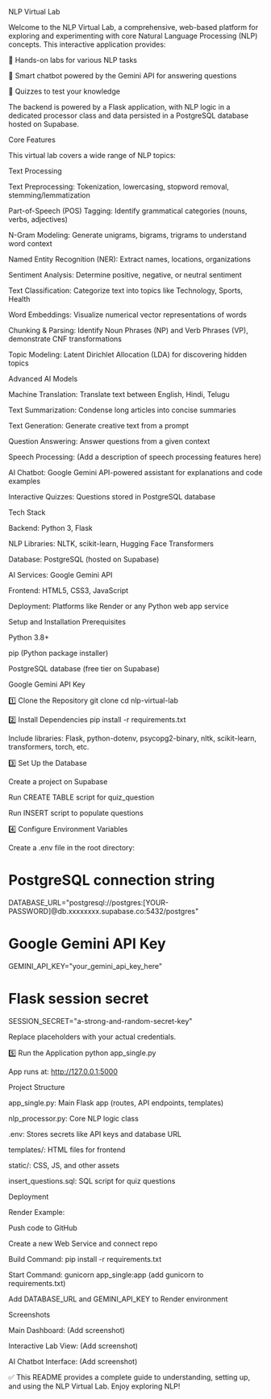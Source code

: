 NLP Virtual Lab

Welcome to the NLP Virtual Lab, a comprehensive, web-based platform for exploring and experimenting with core Natural Language Processing (NLP) concepts. This interactive application provides:

🧪 Hands-on labs for various NLP tasks

🤖 Smart chatbot powered by the Gemini API for answering questions

📝 Quizzes to test your knowledge

The backend is powered by a Flask application, with NLP logic in a dedicated processor class and data persisted in a PostgreSQL database hosted on Supabase.

Core Features

This virtual lab covers a wide range of NLP topics:

Text Processing

Text Preprocessing: Tokenization, lowercasing, stopword removal, stemming/lemmatization

Part-of-Speech (POS) Tagging: Identify grammatical categories (nouns, verbs, adjectives)

N-Gram Modeling: Generate unigrams, bigrams, trigrams to understand word context

Named Entity Recognition (NER): Extract names, locations, organizations

Sentiment Analysis: Determine positive, negative, or neutral sentiment

Text Classification: Categorize text into topics like Technology, Sports, Health

Word Embeddings: Visualize numerical vector representations of words

Chunking & Parsing: Identify Noun Phrases (NP) and Verb Phrases (VP), demonstrate CNF transformations

Topic Modeling: Latent Dirichlet Allocation (LDA) for discovering hidden topics

Advanced AI Models

Machine Translation: Translate text between English, Hindi, Telugu

Text Summarization: Condense long articles into concise summaries

Text Generation: Generate creative text from a prompt

Question Answering: Answer questions from a given context

Speech Processing: (Add a description of speech processing features here)

AI Chatbot: Google Gemini API-powered assistant for explanations and code examples

Interactive Quizzes: Questions stored in PostgreSQL database

Tech Stack

Backend: Python 3, Flask

NLP Libraries: NLTK, scikit-learn, Hugging Face Transformers

Database: PostgreSQL (hosted on Supabase)

AI Services: Google Gemini API

Frontend: HTML5, CSS3, JavaScript

Deployment: Platforms like Render or any Python web app service

Setup and Installation
Prerequisites

Python 3.8+

pip (Python package installer)

PostgreSQL database (free tier on Supabase)

Google Gemini API Key

1️⃣ Clone the Repository
git clone <your-repository-url>
cd nlp-virtual-lab

2️⃣ Install Dependencies
pip install -r requirements.txt


Include libraries: Flask, python-dotenv, psycopg2-binary, nltk, scikit-learn, transformers, torch, etc.

3️⃣ Set Up the Database

Create a project on Supabase

Run CREATE TABLE script for quiz_question

Run INSERT script to populate questions

4️⃣ Configure Environment Variables

Create a .env file in the root directory:

# PostgreSQL connection string
DATABASE_URL="postgresql://postgres:[YOUR-PASSWORD]@db.xxxxxxxx.supabase.co:5432/postgres"

# Google Gemini API Key
GEMINI_API_KEY="your_gemini_api_key_here"

# Flask session secret
SESSION_SECRET="a-strong-and-random-secret-key"


Replace placeholders with your actual credentials.

5️⃣ Run the Application
python app_single.py


App runs at: http://127.0.0.1:5000

Project Structure

app_single.py: Main Flask app (routes, API endpoints, templates)

nlp_processor.py: Core NLP logic class

.env: Stores secrets like API keys and database URL

templates/: HTML files for frontend

static/: CSS, JS, and other assets

insert_questions.sql: SQL script for quiz questions

Deployment

Render Example:

Push code to GitHub

Create a new Web Service and connect repo

Build Command: pip install -r requirements.txt

Start Command: gunicorn app_single:app (add gunicorn to requirements.txt)

Add DATABASE_URL and GEMINI_API_KEY to Render environment

Screenshots

Main Dashboard: (Add screenshot)

Interactive Lab View: (Add screenshot)

AI Chatbot Interface: (Add screenshot)

✅ This README provides a complete guide to understanding, setting up, and using the NLP Virtual Lab. Enjoy exploring NLP!